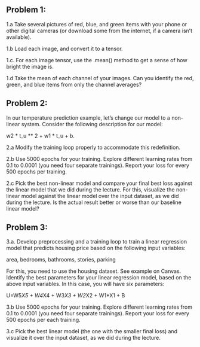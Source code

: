 ## Problem 1:

1.a Take several pictures of red, blue, and green items with your phone or other digital cameras (or download some from the internet, if a camera isn’t available).

 

1.b Load each image, and convert it to a tensor.

 

1.c. For each image tensor, use the .mean() method to get a sense of how bright the image is.

 

1.d Take the mean of each channel of your images. Can you identify the red, green, and blue items from only the channel averages?

 

## Problem 2:

In our temperature prediction example, let’s change our model to a non-linear system. Consider the following description for our model:

 

w2 * t_u ** 2 + w1 * t_u + b.

 

2.a Modify the training loop properly to accommodate this redefinition. 

 

2.b Use 5000 epochs for your training. Explore different learning rates from 0.1 to 0.0001 (you need four separate trainings). Report your loss for every 500 epochs per training.

 

2.c Pick the best non-linear model and compare your final best loss against the linear model that we did during the lecture. For this, visualize the non-linear model against the linear model over the input dataset, as we did during the lecture. Is the actual result better or worse than our baseline linear model?

 

 

## Problem 3:

3.a. Develop preprocessing and a training loop to train a linear regression model that predicts housing price based on the following input variables:

 

area, bedrooms, bathrooms, stories, parking

 

For this, you need to use the housing dataset. See example on Canvas. Identify the best parameters for your linear regression model, based on the above input variables. In this case, you will have six parameters:

U=W5*X5 + W4*X4 + W3*X3 + W2*X2 + W1*X1 + B

 

3.b Use 5000 epochs for your training. Explore different learning rates from 0.1 to 0.0001 (you need four separate trainings). Report your loss for every 500 epochs per each training.

 

3.c Pick the best linear model (the one with the smaller final loss) and visualize it over the input dataset, as we did during the lecture.

